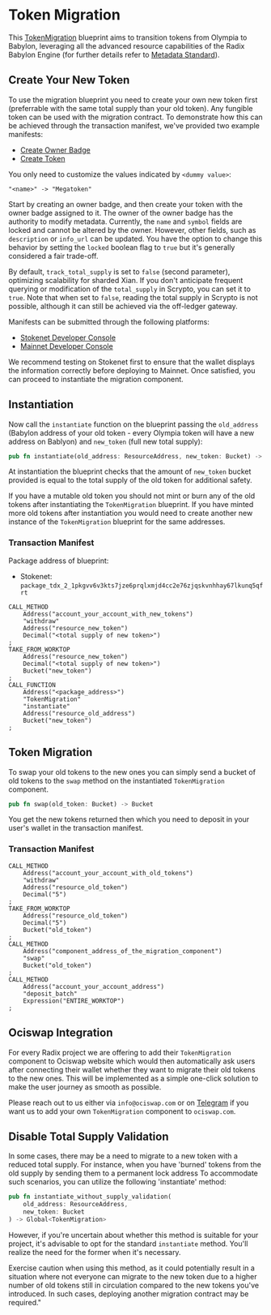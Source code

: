 # Token Migration

This [TokenMigration](src/lib.rs) blueprint aims to transition tokens from Olympia to Babylon, leveraging all the advanced resource capabilities of the Radix Babylon Engine (for further details refer to [Metadata Standard](https://docs-babylon.radixdlt.com/main/standards/metadata-standard-introduction.html)).

## Create Your New Token
To use the migration blueprint you need to create your own new token first (preferrable with the same total supply than your old token).
Any fungible token can be used with the migration contract. To demonstrate how this can be achieved through the transaction manifest, we've provided two example manifests:

- [Create Owner Badge](manifests/create_owner_badge.rtm)
- [Create Token](manifests/create_token.rtm)

You only need to customize the values indicated by `<dummy value>`:
```
"<name>" -> "Megatoken"
```

Start by creating an owner badge, and then create your token with the owner badge assigned to it.
The owner of the owner badge has the authority to modify metadata. Currently, the `name` and `symbol` fields are locked and cannot be altered by the owner.
However, other fields, such as `description` or `info_url` can be updated.
You have the option to change this behavior by setting the `locked` boolean flag to `true` but it's generally considered a fair trade-off.

By default, `track_total_supply` is set to `false` (second parameter), optimizing scalability for sharded Xian. If you don't anticipate frequent querying or modification of the `total_supply` in Scrypto, you can set it to `true`. Note that when set to `false`, reading the total supply in Scrypto is not possible, although it can still be achieved via the off-ledger gateway.

Manifests can be submitted through the following platforms:
- [Stokenet Developer Console](https://stokenet-console.radixdlt.com)
- [Mainnet Developer Console](https://console.radixdlt.com)

We recommend testing on Stokenet first to ensure that the wallet displays the information correctly before deploying to Mainnet. Once satisfied, you can proceed to instantiate the migration component.

## Instantiation
Now call the `instantiate` function on the blueprint passing the `old_address` (Babylon address of your old token - every Olympia token will have a new address on Bablyon) and `new_token` (full new total supply):

```rust
pub fn instantiate(old_address: ResourceAddress, new_token: Bucket) -> Global<TokenMigration>
```
At instantiation the blueprint checks that the amount of `new_token` bucket provided is equal to the total supply of the old token for additional safety.

If you have a mutable old token you should not mint or burn any of the old tokens after instantiating the `TokenMigration` blueprint. If you have minted more old tokens after instantiation you would need to create another new instance of the `TokenMigration` blueprint for the same addresses.

### Transaction Manifest
Package address of blueprint:
- Stokenet: `package_tdx_2_1pkgvv6v3kts7jze6prqlxmjd4cc2e76zjqskvnhhay67lkunq5qfrt`


```
CALL_METHOD
    Address("account_your_account_with_new_tokens")
    "withdraw"
    Address("resource_new_token")
    Decimal("<total supply of new token>")
;
TAKE_FROM_WORKTOP
    Address("resource_new_token")
    Decimal("<total supply of new token>")
    Bucket("new_token")
;
CALL_FUNCTION
    Address("<package_address>")
    "TokenMigration"
    "instantiate"
    Address("resource_old_address")
    Bucket("new_token")
;
```

## Token Migration
To swap your old tokens to the new ones you can simply send a bucket of old tokens to the `swap` method on the instantiated `TokenMigration` component.

```rust
pub fn swap(old_token: Bucket) -> Bucket
```

You get the new tokens returned then which you need to deposit in your user's wallet in the transaction manifest.

### Transaction Manifest
```
CALL_METHOD
    Address("account_your_account_with_old_tokens")
    "withdraw"
    Address("resource_old_token")
    Decimal("5")
;
TAKE_FROM_WORKTOP
    Address("resource_old_token")
    Decimal("5")
    Bucket("old_token")
;
CALL_METHOD
    Address("component_address_of_the_migration_component")
    "swap"
    Bucket("old_token")
;
CALL_METHOD
    Address("account_your_account_address")
    "deposit_batch"
    Expression("ENTIRE_WORKTOP")
;
```

## Ociswap Integration

For every Radix project we are offering to add their `TokenMigration` component to Ociswap website which would then automatically ask users after connecting their wallet whether they want to migrate their old tokens to the new ones. This will be implemented as a simple one-click solution to make the user journey as smooth as possible.

Please reach out to us either via `info@ociswap.com` or on [Telegram](https://t.me/ociswap) if you want us to add your own `TokenMigration` component to `ociswap.com`.

## Disable Total Supply Validation
In some cases, there may be a need to migrate to a new token with a reduced total supply. For instance, when you have 'burned' tokens from the old supply by sending them to a permanent lock address
To accommodate such scenarios, you can utilize the following 'instantiate' method:
```rust
pub fn instantiate_without_supply_validation(
    old_address: ResourceAddress,
    new_token: Bucket
) -> Global<TokenMigration>
```
However, if you're uncertain about whether this method is suitable for your project, it's advisable to opt for the standard `instantiate` method. You'll realize the need for the former when it's necessary.

Exercise caution when using this method, as it could potentially result in a situation where not everyone can migrate to the new token due to a higher number of old tokens still in circulation compared to the new tokens you've introduced. In such cases, deploying another migration contract may be required."